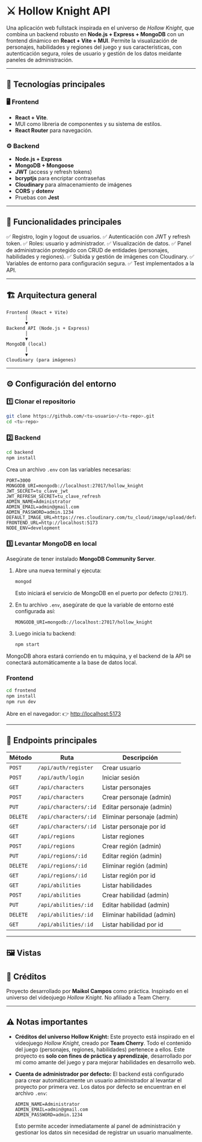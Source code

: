 # ⚔️ Hollow Knight API

Una aplicación web fullstack inspirada en el universo de *Hollow Knight*, que combina un backend robusto en **Node.js + Express + MongoDB** con un frontend dinámico en **React + Vite + MUI**.
Permite la visualización de personajes, habilidades y regiones del juego y sus características, con autenticación segura, roles de usuario y gestión de los datos meidante paneles de administración.

---

## 🚀 Tecnologías principales

### 🖥️ Frontend

* **React + Vite**.
* MUI como libreria de componentes y su sistema de estilos.
* **React Router** para navegación.

### ⚙️ Backend

* **Node.js + Express**
* **MongoDB + Mongoose**
* **JWT** (access y refresh tokens)
* **bcryptjs** para encriptar contraseñas
* **Cloudinary** para almacenamiento de imágenes
* **CORS** y **dotenv**
* Pruebas con **Jest**

---

## 🧠 Funcionalidades principales

✅ Registro, login y logout de usuarios.
✅ Autenticación con JWT y refresh token.
✅ Roles: usuario y administrador.
✅ Visualización de datos.
✅ Panel de administración protegido con CRUD de entidades (personajes, habilidades y regiones).
✅ Subida y gestión de imágenes con Cloudinary.
✅ Variables de entorno para configuración segura.
✅ Test implementados a la API.

---

## 🏗️ Arquitectura general

```
Frontend (React + Vite)
       │
       ▼
Backend API (Node.js + Express)
       │
       ▼
MongoDB (local)
       │
       ▼
Cloudinary (para imágenes)
```

---

## ⚙️ Configuración del entorno

### 1️⃣ Clonar el repositorio

```bash
git clone https://github.com/<tu-usuario>/<tu-repo>.git
cd <tu-repo>
```

### 2️⃣ Backend

```bash
cd backend
npm install
```

Crea un archivo `.env` con las variables necesarias:

```env
PORT=3000
MONGODB_URI=mongodb://localhost:27017/hollow_knight
JWT_SECRET=tu_clave_jwt
JWT_REFRESH_SECRET=tu_clave_refresh
ADMIN_NAME=Administrator
ADMIN_EMAIL=admin@gmail.com
ADMIN_PASSWORD=admin.1234
DEFAULT_IMAGE_URL=https://res.cloudinary.com/tu_cloud/image/upload/default.webp
FRONTEND_URL=http://localhost:5173
NODE_ENV=development
```

### 3️⃣ Levantar MongoDB en local

 Asegúrate de tener instalado **MongoDB Community Server**.

1. Abre una nueva terminal y ejecuta:
   ```bash
   mongod
   ```
   Esto iniciará el servicio de MongoDB en el puerto por defecto (`27017`).

3. En tu archivo `.env`, asegúrate de que la variable de entorno esté configurada así:
   ```env
   MONGODB_URI=mongodb://localhost:27017/hollow_knight
   ```
4. Luego inicia tu backend:
   ```bash
   npm start
   ```
MongoDB ahora estará corriendo en tu máquina, y el backend de la API se conectará automáticamente a la base de datos local.



###  Frontend

```bash
cd frontend
npm install
npm run dev
```

Abre en el navegador:
👉 [http://localhost:5173](http://localhost:5173)

---

## 🧩 Endpoints principales

| Método   | Ruta                  | Descripción                |
| -------- | --------------------- | -------------------------- |
| `POST`   | `/api/auth/register`  | Crear usuario              |
| `POST`   | `/api/auth/login`     | Iniciar sesión             |
| `GET`    | `/api/characters`     | Listar personajes          |
| `POST`   | `/api/characters`     | Crear personaje (admin)    |
| `PUT`    | `/api/characters/:id` | Editar personaje (admin)   |
| `DELETE` | `/api/characters/:id` | Eliminar personaje (admin) |
| `GET`    | `/api/characters/:id` | Listar personaje por id    |
| `GET`    | `/api/regions`        | Listar regiones            |
| `POST`   | `/api/regions`        | Crear región (admin)       |
| `PUT`    | `/api/regions/:id`    | Editar región (admin)      |
| `DELETE` | `/api/regions/:id`    | Eliminar región (admin)    |
| `GET`    | `/api/regions/:id`    | Listar región por id       |
| `GET`    | `/api/abilities`      | Listar habilidades         |
| `POST`   | `/api/abilities`      | Crear habilidad (admin)    |
| `PUT`    | `/api/abilities/:id`  | Editar habilidad (admin)   |
| `DELETE` | `/api/abilities/:id`  | Eliminar habilidad (admin) |
| `GET`    | `/api/abilities/:id`  | Listar habilidad por id    |

---

## 🖼️ Vistas



## 🧾 Créditos

Proyecto desarrollado por **Maikol Campos** como práctica.
Inspirado en el universo del videojuego *Hollow Knight*.
No afiliado a Team Cherry.

---

## ⚠️ Notas importantes 

* **Créditos del universo Hollow Knight:**
  Este proyecto está inspirado en el videojuego *Hollow Knight*, creado por **Team Cherry**.
  Todo el contenido del juego (personajes, regiones, habilidades) pertenece a ellos.
  Este proyecto es **solo con fines de práctica y aprendizaje**, desarrollado por mí como amante del juego y para mejorar habilidades en desarrollo web.

* **Cuenta de administrador por defecto:**
  El backend está configurado para crear automáticamente un usuario administrador al levantar el proyecto por primera vez.
  Los datos por defecto se encuentran en el archivo `.env`:
  ```env
  ADMIN_NAME=Administrator
  ADMIN_EMAIL=admin@gmail.com
  ADMIN_PASSWORD=admin.1234
  ```
  Esto permite acceder inmediatamente al panel de administración y gestionar los datos sin necesidad de registrar un usuario manualmente.

